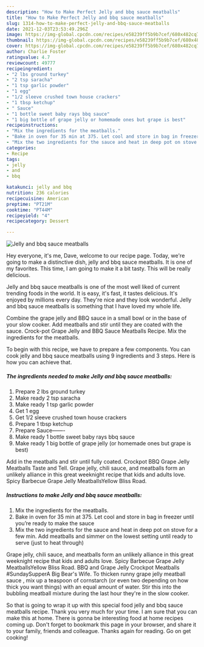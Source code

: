 ```yaml
---
description: "How to Make Perfect Jelly and bbq sauce meatballs"
title: "How to Make Perfect Jelly and bbq sauce meatballs"
slug: 1314-how-to-make-perfect-jelly-and-bbq-sauce-meatballs
date: 2021-12-03T23:53:49.296Z
image: https://img-global.cpcdn.com/recipes/e58239ff5b9b7cef/680x482cq70/jelly-and-bbq-sauce-meatballs-recipe-main-photo.jpg
thumbnail: https://img-global.cpcdn.com/recipes/e58239ff5b9b7cef/680x482cq70/jelly-and-bbq-sauce-meatballs-recipe-main-photo.jpg
cover: https://img-global.cpcdn.com/recipes/e58239ff5b9b7cef/680x482cq70/jelly-and-bbq-sauce-meatballs-recipe-main-photo.jpg
author: Charlie Foster
ratingvalue: 4.7
reviewcount: 49777
recipeingredient:
- "2 lbs ground turkey"
- "2 tsp saracha"
- "1 tsp garlic powder"
- "1 egg"
- "1/2 sleeve crushed town house crackers"
- "1 tbsp ketchup"
- " Sauce"
- "1 bottle sweet baby rays bbq sauce"
- "1 big bottle of grape jelly or homemade ones but grape is best"
recipeinstructions:
- "Mix the ingredients for the meatballs."
- "Bake in oven for 35 min at 375. Let cool and store in bag in freezer until you’re ready to make the sauce"
- "Mix the two ingredients for the sauce and heat in deep pot on stove for a few min. Add meatballs and simmer on the lowest setting until ready to serve (just to heat through)"
categories:
- Recipe
tags:
- jelly
- and
- bbq

katakunci: jelly and bbq 
nutrition: 236 calories
recipecuisine: American
preptime: "PT21M"
cooktime: "PT44M"
recipeyield: "4"
recipecategory: Dessert

---
```



![Jelly and bbq sauce meatballs](https://img-global.cpcdn.com/recipes/e58239ff5b9b7cef/680x482cq70/jelly-and-bbq-sauce-meatballs-recipe-main-photo.jpg)

Hey everyone, it's me, Dave, welcome to our recipe page. Today, we're going to make a distinctive dish, jelly and bbq sauce meatballs. It is one of my favorites. This time, I am going to make it a bit tasty. This will be really delicious.

Jelly and bbq sauce meatballs is one of the most well liked of current trending foods in the world. It is easy, it's fast, it tastes delicious. It's enjoyed by millions every day. They're nice and they look wonderful. Jelly and bbq sauce meatballs is something that I have loved my whole life.

Combine the grape jelly and BBQ sauce in a small bowl or in the base of your slow cooker. Add meatballs and stir until they are coated with the sauce. Crock-pot Grape Jelly and BBQ Sauce Meatballs Recipe. Mix the ingredients for the meatballs.


To begin with this recipe, we have to prepare a few components. You can cook jelly and bbq sauce meatballs using 9 ingredients and 3 steps. Here is how you can achieve that.

<!--inarticleads1-->

##### The ingredients needed to make Jelly and bbq sauce meatballs:

1. Prepare 2 lbs ground turkey
1. Make ready 2 tsp saracha
1. Make ready 1 tsp garlic powder
1. Get 1 egg
1. Get 1/2 sleeve crushed town house crackers
1. Prepare 1 tbsp ketchup
1. Prepare  Sauce——-
1. Make ready 1 bottle sweet baby rays bbq sauce
1. Make ready 1 big bottle of grape jelly (or homemade ones but grape is best)


Add in the meatballs and stir until fully coated. Crockpot BBQ Grape Jelly Meatballs Taste and Tell. Grape jelly, chili sauce, and meatballs form an unlikely alliance in this great weeknight recipe that kids and adults love. Spicy Barbecue Grape Jelly MeatballsYellow Bliss Road. 

<!--inarticleads2-->

##### Instructions to make Jelly and bbq sauce meatballs:

1. Mix the ingredients for the meatballs.
1. Bake in oven for 35 min at 375. Let cool and store in bag in freezer until you’re ready to make the sauce
1. Mix the two ingredients for the sauce and heat in deep pot on stove for a few min. Add meatballs and simmer on the lowest setting until ready to serve (just to heat through)


Grape jelly, chili sauce, and meatballs form an unlikely alliance in this great weeknight recipe that kids and adults love. Spicy Barbecue Grape Jelly MeatballsYellow Bliss Road. BBQ and Grape Jelly Crockpot Meatballs #SundaySupperA Big Bear&#39;s Wife. To thicken runny grape jelly meatball sauce , mix up a teaspoon of cornstarch (or even two depending on how thick you want things) with an equal amount of water. Stir this into the bubbling meatball mixture during the last hour they&#39;re in the slow cooker. 

So that is going to wrap it up with this special food jelly and bbq sauce meatballs recipe. Thank you very much for your time. I am sure that you can make this at home. There is gonna be interesting food at home recipes coming up. Don't forget to bookmark this page in your browser, and share it to your family, friends and colleague. Thanks again for reading. Go on get cooking!
